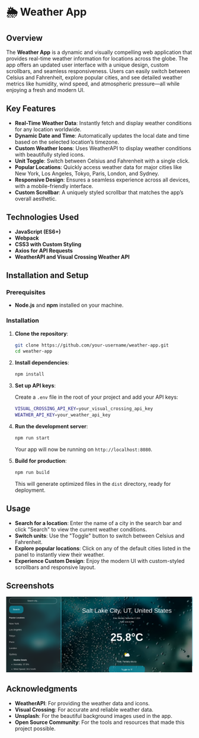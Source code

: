 # 🌦️ Weather App

## Overview

The **Weather App** is a dynamic and visually compelling web application that provides real-time weather information for locations across the globe. The app offers an updated user interface with a unique design, custom scrollbars, and seamless responsiveness. Users can easily switch between Celsius and Fahrenheit, explore popular cities, and see detailed weather metrics like humidity, wind speed, and atmospheric pressure—all while enjoying a fresh and modern UI.

## Key Features

- **Real-Time Weather Data**: Instantly fetch and display weather conditions for any location worldwide.
- **Dynamic Date and Time**: Automatically updates the local date and time based on the selected location’s timezone.
- **Custom Weather Icons**: Uses WeatherAPI to display weather conditions with beautifully styled icons.
- **Unit Toggle**: Switch between Celsius and Fahrenheit with a single click.
- **Popular Locations**: Quickly access weather data for major cities like New York, Los Angeles, Tokyo, Paris, London, and Sydney.
- **Responsive Design**: Ensures a seamless experience across all devices, with a mobile-friendly interface.
- **Custom Scrollbar**: A uniquely styled scrollbar that matches the app’s overall aesthetic.

## Technologies Used

- **JavaScript (ES6+)**
- **Webpack**
- **CSS3 with Custom Styling**
- **Axios for API Requests**
- **WeatherAPI and Visual Crossing Weather API**

## Installation and Setup

### Prerequisites

- **Node.js** and **npm** installed on your machine.

### Installation

1. **Clone the repository**:

    ```bash
    git clone https://github.com/your-username/weather-app.git
    cd weather-app
    ```

2. **Install dependencies**:

    ```bash
    npm install
    ```

3. **Set up API keys**:

    Create a `.env` file in the root of your project and add your API keys:

    ```bash
    VISUAL_CROSSING_API_KEY=your_visual_crossing_api_key
    WEATHER_API_KEY=your_weather_api_key
    ```

4. **Run the development server**:

    ```bash
    npm run start
    ```

    Your app will now be running on `http://localhost:8080`.

5. **Build for production**:

    ```bash
    npm run build
    ```

    This will generate optimized files in the `dist` directory, ready for deployment.

## Usage

- **Search for a location**: Enter the name of a city in the search bar and click "Search" to view the current weather conditions.
- **Switch units**: Use the "Toggle" button to switch between Celsius and Fahrenheit.
- **Explore popular locations**: Click on any of the default cities listed in the panel to instantly view their weather.
- **Experience Custom Design**: Enjoy the modern UI with custom-styled scrollbars and responsive layout.

## Screenshots

![Home Page](assets/homepage.png)



## Acknowledgments

- **WeatherAPI**: For providing the weather data and icons.
- **Visual Crossing**: For accurate and reliable weather data.
- **Unsplash**: For the beautiful background images used in the app.
- **Open Source Community**: For the tools and resources that made this project possible.
